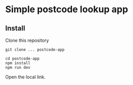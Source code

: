 # Simple postcode lookup app

## Install

Clone this repository

```
git clone ... postcode-app
```

```
cd postcode-app
npm install
npm run dev
```

Open the local link.
